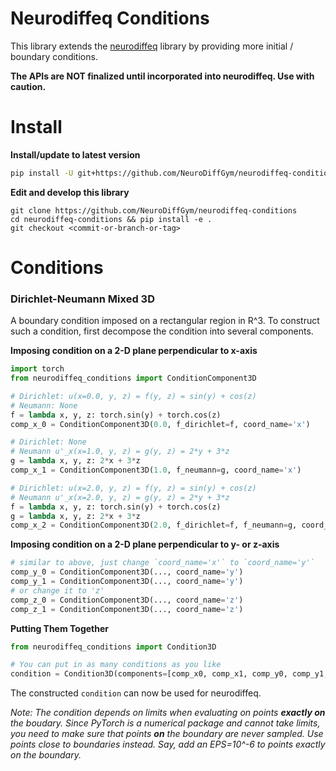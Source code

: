# Neurodiffeq Conditions

This library extends the [neurodiffeq](https://github.com/NeuroDiffGym/neurodiffeq) library by providing more initial / boundary conditions. 

**The APIs are NOT finalized until incorporated into neurodiffeq. Use with caution.**

# Install

**Install/update to latest version**

```bash
pip install -U git+https://github.com/NeuroDiffGym/neurodiffeq-conditions
```

**Edit and develop this library**

```
git clone https://github.com/NeuroDiffGym/neurodiffeq-conditions
cd neurodiffeq-conditions && pip install -e .
git checkout <commit-or-branch-or-tag>
```

# Conditions

### Dirichlet-Neumann Mixed 3D

A boundary condition imposed on a rectangular region in R^3. To construct such a condition, first decompose the condition into several components.

**Imposing condition on a 2-D plane perpendicular to x-axis**

```python
import torch
from neurodiffeq_conditions import ConditionComponent3D

# Dirichlet: u(x=0.0, y, z) = f(y, z) = sin(y) + cos(z) 
# Neumann: None
f = lambda x, y, z: torch.sin(y) + torch.cos(z)
comp_x_0 = ConditionComponent3D(0.0, f_dirichlet=f, coord_name='x')

# Dirichlet: None
# Neumann u'_x(x=1.0, y, z) = g(y, z) = 2*y + 3*z
g = lambda x, y, z: 2*x + 3*z
comp_x_1 = ConditionComponent3D(1.0, f_neumann=g, coord_name='x')

# Dirichlet: u(x=2.0, y, z) = f(y, z) = sin(y) + cos(z) 
# Neumann u'_x(x=2.0, y, z) = g(y, z) = 2*y + 3*z
f = lambda x, y, z: torch.sin(y) + torch.cos(z)
g = lambda x, y, z: 2*x + 3*z
comp_x_2 = ConditionComponent3D(2.0, f_dirichlet=f, f_neumann=g, coord_name='x')
```

**Imposing condition on a 2-D plane perpendicular to y- or z-axis**

```python
# similar to above, just change `coord_name='x'` to `coord_name='y'`
comp_y_0 = ConditionComponent3D(..., coord_name='y')
comp_y_1 = ConditionComponent3D(..., coord_name='y')
# or change it to 'z'
comp_z_0 = ConditionComponent3D(..., coord_name='z')
comp_z_1 = ConditionComponent3D(..., coord_name='z')
```

**Putting Them Together** 

```python
from neurodiffeq_conditions import Condition3D

# You can put in as many conditions as you like
condition = Condition3D(components=[comp_x0, comp_x1, comp_y0, comp_y1, comp_z0, comp_z1])
```

The constructed `condition` can now be used for neurodiffeq.

*Note: The condition depends on limits when evaluating on points **exactly on** the boudary. Since PyTorch is a numerical package and cannot take limits, you need to make sure that points **on** the boundary are never sampled. Use points close to boundaries instead. Say, add an EPS=10^-6 to points exactly on the boundary.* 
